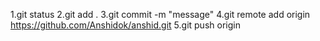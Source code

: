 1.git status
2.git add .
3.git commit -m "message"
4.git remote add origin https://github.com/Anshidok/anshid.git
5.git push origin

